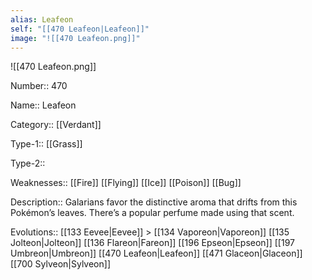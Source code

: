 ```yaml
---
alias: Leafeon
self: "[[470 Leafeon|Leafeon]]"
image: "![[470 Leafeon.png]]"
---
```


![[470 Leafeon.png]]


Number:: 470

Name:: Leafeon

Category:: [[Verdant]]

Type-1:: [[Grass]]

Type-2:: 

Weaknesses:: [[Fire]] [[Flying]] [[Ice]] [[Poison]] [[Bug]]

Description:: Galarians favor the distinctive aroma that drifts from this Pokémon’s leaves. There’s a popular perfume made using that scent.

Evolutions:: [[133 Eevee|Eevee]] > [[134 Vaporeon|Vaporeon]] [[135 Jolteon|Jolteon]] [[136 Flareon|Fareon]] [[196 Epseon|Epseon]] [[197 Umbreon|Umbreon]] [[470 Leafeon|Leafeon]] [[471 Glaceon|Glaceon]] [[700 Sylveon|Sylveon]] 